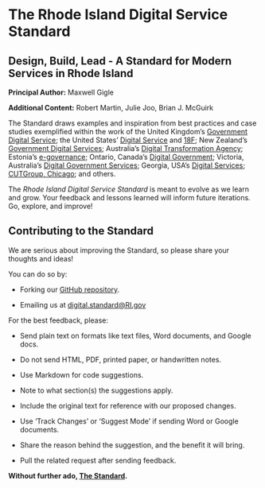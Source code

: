 The Rhode Island Digital Service Standard
=========================================


## Design, Build, Lead - A Standard for Modern Services in Rhode Island

**Principal Author:** Maxwell Gigle

**Additional Content:** Robert Martin, Julie Joo, Brian J. McGuirk

The Standard draws examples and inspiration from best practices and case studies exemplified within the work of the United Kingdom’s [Government Digital Service](https://gds.blog.gov.uk/); the United States’ [Digital Service](https://www.usds.gov/) and [18F](https://18f.gsa.gov/); New Zealand’s [Government Digital Services](https://www.digital.govt.nz/); Australia’s [Digital Transformation Agency](https://beta.dta.gov.au/); Estonia’s [e-governance](https://e-estonia.com/solutions/e-governance/state-e-services-portal/); Ontario, Canada’s [Digital Government](https://www.ontario.ca/page/digital-government); Victoria, Australia’s [Digital Government Services](https://www.vic.gov.au/digitalstandards.html); Georgia, USA’s [Digital Services](https://digitalservices.georgia.gov/); [CUTGroup, Chicago](http://www.cutgroupbook.org/); and others.

The *Rhode Island Digital Service Standard* is meant to evolve as we learn and grow. Your feedback and lessons learned will inform future iterations. Go, explore, and improve!

Contributing to the Standard
----------------------------

We are serious about improving the Standard, so please share your thoughts and ideas!

You can do so by:

-   Forking our [GitHub repository](https://github.com/RIDigitalService/RIDigitalStandard).

-   Emailing us at <digital.standard@RI.gov>

For the best feedback, please:

-   Send plain text on formats like text files, Word documents, and Google docs.

-   Do not send HTML, PDF, printed paper, or handwritten notes.

-   Use Markdown for code suggestions.

-   Note to what section(s) the suggestions apply.

-   Include the original text for reference with our proposed changes.

-   Use ‘Track Changes’ or ‘Suggest Mode’ if sending Word or Google documents.

-   Share the reason behind the suggestion, and the benefit it will bring.

-   Pull the related request after sending feedback.



**Without further ado, [The Standard](ri_digital_standard.md).**